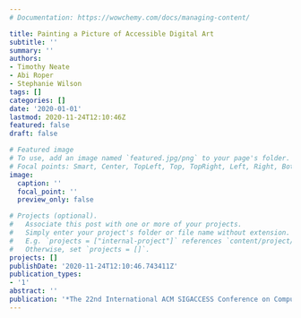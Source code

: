 ```yaml
---
# Documentation: https://wowchemy.com/docs/managing-content/

title: Painting a Picture of Accessible Digital Art
subtitle: ''
summary: ''
authors:
- Timothy Neate
- Abi Roper
- Stephanie Wilson
tags: []
categories: []
date: '2020-01-01'
lastmod: 2020-11-24T12:10:46Z
featured: false
draft: false

# Featured image
# To use, add an image named `featured.jpg/png` to your page's folder.
# Focal points: Smart, Center, TopLeft, Top, TopRight, Left, Right, BottomLeft, Bottom, BottomRight.
image:
  caption: ''
  focal_point: ''
  preview_only: false

# Projects (optional).
#   Associate this post with one or more of your projects.
#   Simply enter your project's folder or file name without extension.
#   E.g. `projects = ["internal-project"]` references `content/project/deep-learning/index.md`.
#   Otherwise, set `projects = []`.
projects: []
publishDate: '2020-11-24T12:10:46.743411Z'
publication_types:
- '1'
abstract: ''
publication: '*The 22nd International ACM SIGACCESS Conference on Computers and Accessibility*'
---
```

